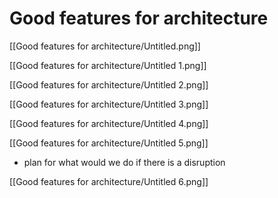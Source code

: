 # Good features for architecture

[[Good features for architecture/Untitled.png]]

[[Good features for architecture/Untitled 1.png]]

[[Good features for architecture/Untitled 2.png]]

[[Good features for architecture/Untitled 3.png]]

[[Good features for architecture/Untitled 4.png]]

[[Good features for architecture/Untitled 5.png]]

- plan for what would we do if there is a disruption

[[Good features for architecture/Untitled 6.png]]
